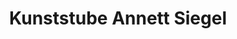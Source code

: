 ---
title: "Kunststube Annett Siegel"
url: /kurort-oberwiesenthal/kunststube-annett-siegel/
shop: Kunst
---